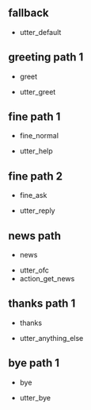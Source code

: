 ## fallback
- utter_default

## greeting path 1
* greet
- utter_greet

## fine path 1
* fine_normal
- utter_help

## fine path 2
* fine_ask
- utter_reply

## news path
* news
- utter_ofc
- action_get_news

## thanks path 1
* thanks
- utter_anything_else

## bye path 1
* bye
- utter_bye